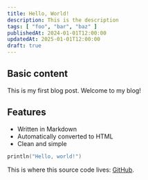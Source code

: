 ```yaml
---
title: Hello, World!
description: This is the description
tags: [ "foo", "bar", "baz" ]
publishedAt: 2024-01-01T12:00:00
updatedAt: 2025-01-01T12:00:00
draft: true
---
```


## Basic content

This is my first blog post. Welcome to my blog!

## Features

- Written in Markdown
- Automatically converted to HTML
- Clean and simple

```kotlin
println("Hello, world!")
```

This is where this source code lives: [GitHub](https://github.com/cekrem/clean-blog).
